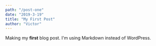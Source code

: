 ```yaml
---
path: "/post-one"
date: "2019-3-19"
title: "My First Post"
author: "Victor"
---
```


Making my **first** blog post. I'm using Markdown instead of WordPress.

